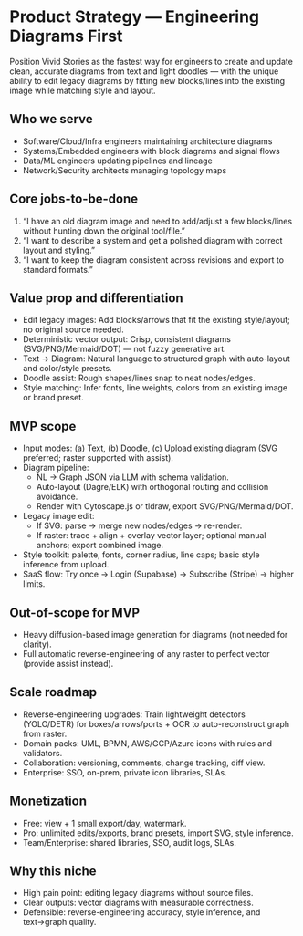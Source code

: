 # Product Strategy — Engineering Diagrams First

Position Vivid Stories as the fastest way for engineers to create and update clean, accurate diagrams from text and light doodles — with the unique ability to edit legacy diagrams by fitting new blocks/lines into the existing image while matching style and layout.

## Who we serve
- Software/Cloud/Infra engineers maintaining architecture diagrams
- Systems/Embedded engineers with block diagrams and signal flows
- Data/ML engineers updating pipelines and lineage
- Network/Security architects managing topology maps

## Core jobs-to-be-done
1) “I have an old diagram image and need to add/adjust a few blocks/lines without hunting down the original tool/file.”
2) “I want to describe a system and get a polished diagram with correct layout and styling.”
3) “I want to keep the diagram consistent across revisions and export to standard formats.”

## Value prop and differentiation
- Edit legacy images: Add blocks/arrows that fit the existing style/layout; no original source needed.
- Deterministic vector output: Crisp, consistent diagrams (SVG/PNG/Mermaid/DOT) — not fuzzy generative art.
- Text → Diagram: Natural language to structured graph with auto-layout and color/style presets.
- Doodle assist: Rough shapes/lines snap to neat nodes/edges.
- Style matching: Infer fonts, line weights, colors from an existing image or brand preset.

## MVP scope
- Input modes: (a) Text, (b) Doodle, (c) Upload existing diagram (SVG preferred; raster supported with assist).
- Diagram pipeline:
  - NL → Graph JSON via LLM with schema validation.
  - Auto-layout (Dagre/ELK) with orthogonal routing and collision avoidance.
  - Render with Cytoscape.js or tldraw, export SVG/PNG/Mermaid/DOT.
- Legacy image edit:
  - If SVG: parse → merge new nodes/edges → re-render.
  - If raster: trace + align + overlay vector layer; optional manual anchors; export combined image.
- Style toolkit: palette, fonts, corner radius, line caps; basic style inference from upload.
- SaaS flow: Try once → Login (Supabase) → Subscribe (Stripe) → higher limits.

## Out-of-scope for MVP
- Heavy diffusion-based image generation for diagrams (not needed for clarity).
- Full automatic reverse-engineering of any raster to perfect vector (provide assist instead).

## Scale roadmap
- Reverse-engineering upgrades: Train lightweight detectors (YOLO/DETR) for boxes/arrows/ports + OCR to auto-reconstruct graph from raster.
- Domain packs: UML, BPMN, AWS/GCP/Azure icons with rules and validators.
- Collaboration: versioning, comments, change tracking, diff view.
- Enterprise: SSO, on-prem, private icon libraries, SLAs.

## Monetization
- Free: view + 1 small export/day, watermark.
- Pro: unlimited edits/exports, brand presets, import SVG, style inference.
- Team/Enterprise: shared libraries, SSO, audit logs, SLAs.

## Why this niche
- High pain point: editing legacy diagrams without source files.
- Clear outputs: vector diagrams with measurable correctness.
- Defensible: reverse-engineering accuracy, style inference, and text→graph quality.
